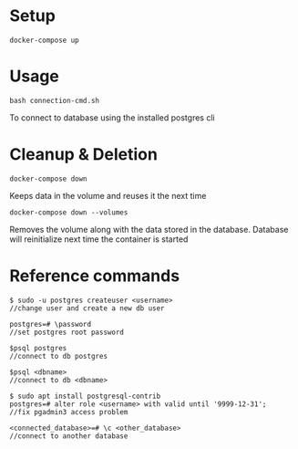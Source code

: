 # Setup
```
docker-compose up
```
# Usage
```
bash connection-cmd.sh
```
To connect to database using the installed postgres cli

# Cleanup & Deletion

```
docker-compose down
```
Keeps data in the volume and reuses it the next time

```
docker-compose down --volumes
```
Removes the volume along with the data stored in the database.
Database will reinitialize next time the container is started


# Reference commands
```
$ sudo -u postgres createuser <username>
//change user and create a new db user

postgres=# \password
//set postgres root password

$psql postgres
//connect to db postgres

$psql <dbname>
//connect to db <dbname>

$ sudo apt install postgresql-contrib
postgres=# alter role <username> with valid until '9999-12-31';
//fix pgadmin3 access problem

<connected_database>=# \c <other_database>
//connect to another database
```